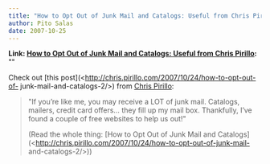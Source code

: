 ```yaml
---
title: "How to Opt Out of Junk Mail and Catalogs: Useful from Chris Pirillo"
author: Pito Salas
date: 2007-10-25
---
```


**Link: [How to Opt Out of Junk Mail and Catalogs: Useful from Chris Pirillo](None):** ""



Check out [this post](<http://chris.pirillo.com/2007/10/24/how-to-opt-out-of-
junk-mail-and-catalogs-2/>) from [Chris Pirillo](<http://chris.pirillo.com>):

> "If you’re like me, you may receive a LOT of junk mail. Catalogs, mailers,
> credit card offers… they fill up my mail box. Thankfully, I’ve found a
> couple of free websites to help us out!"
>
> (Read the whole thing: [How to Opt Out of Junk Mail and
> Catalogs](<http://chris.pirillo.com/2007/10/24/how-to-opt-out-of-junk-mail-
> and-catalogs-2/>))


